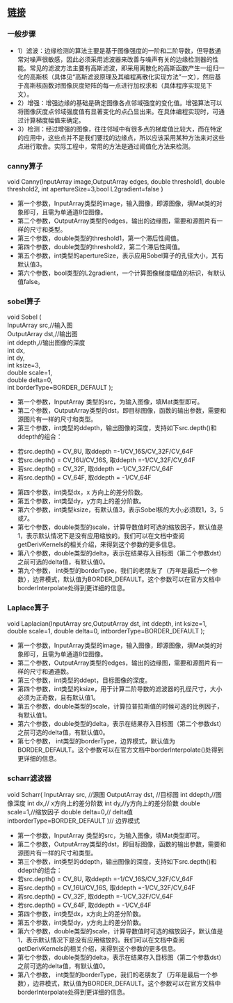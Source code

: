 ## [链接](http://blog.csdn.net/poem_qianmo/article/details/25560901)

### 一般步骤
- 1）滤波：边缘检测的算法主要是基于图像强度的一阶和二阶导数，但导数通常对噪声很敏感，因此必须采用滤波器来改善与噪声有关的边缘检测器的性能。常见的滤波方法主要有高斯滤波，即采用离散化的高斯函数产生一组归一化的高斯核（具体见“高斯滤波原理及其编程离散化实现方法”一文），然后基于高斯核函数对图像灰度矩阵的每一点进行加权求和（具体程序实现见下文）。
- 2）增强：增强边缘的基础是确定图像各点邻域强度的变化值。增强算法可以将图像灰度点邻域强度值有显著变化的点凸显出来。在具体编程实现时，可通过计算梯度幅值来确定。
- 3）检测：经过增强的图像，往往邻域中有很多点的梯度值比较大，而在特定的应用中，这些点并不是我们要找的边缘点，所以应该采用某种方法来对这些点进行取舍。实际工程中，常用的方法是通过阈值化方法来检测。


### canny算子

void Canny(InputArray image,OutputArray edges, double threshold1, double threshold2, int apertureSize=3,bool L2gradient=false )

- 第一个参数，InputArray类型的image，输入图像，即源图像，填Mat类的对象即可，且需为单通道8位图像。
- 第二个参数，OutputArray类型的edges，输出的边缘图，需要和源图片有一样的尺寸和类型。
- 第三个参数，double类型的threshold1，第一个滞后性阈值。
- 第四个参数，double类型的threshold2，第二个滞后性阈值。
- 第五个参数，int类型的apertureSize，表示应用Sobel算子的孔径大小，其有默认值3。
- 第六个参数，bool类型的L2gradient，一个计算图像梯度幅值的标识，有默认值false。

### sobel算子

void Sobel (  
InputArray src,//输入图  
 OutputArray dst,//输出图  
 int ddepth,//输出图像的深度  
 int dx,  
 int dy,  
 int ksize=3,  
 double scale=1,  
 double delta=0,  
 int borderType=BORDER_DEFAULT );

- 第一个参数，InputArray 类型的src，为输入图像，填Mat类型即可。
- 第二个参数，OutputArray类型的dst，即目标图像，函数的输出参数，需要和源图片有一样的尺寸和类型。
- 第三个参数，int类型的ddepth，输出图像的深度，支持如下src.depth()和ddepth的组合：
 * 若src.depth() = CV_8U, 取ddepth =-1/CV_16S/CV_32F/CV_64F
 * 若src.depth() = CV_16U/CV_16S, 取ddepth =-1/CV_32F/CV_64F
 * 若src.depth() = CV_32F, 取ddepth =-1/CV_32F/CV_64F
 * 若src.depth() = CV_64F, 取ddepth = -1/CV_64F
- 第四个参数，int类型dx，x 方向上的差分阶数。
- 第五个参数，int类型dy，y方向上的差分阶数。
- 第六个参数，int类型ksize，有默认值3，表示Sobel核的大小;必须取1，3，5或7。
- 第七个参数，double类型的scale，计算导数值时可选的缩放因子，默认值是1，表示默认情况下是没有应用缩放的。我们可以在文档中查阅getDerivKernels的相关介绍，来得到这个参数的更多信息。
- 第八个参数，double类型的delta，表示在结果存入目标图（第二个参数dst）之前可选的delta值，有默认值0。
- 第九个参数， int类型的borderType，我们的老朋友了（万年是最后一个参数），边界模式，默认值为BORDER_DEFAULT。这个参数可以在官方文档中borderInterpolate处得到更详细的信息。

### Laplace算子

void Laplacian(InputArray src,OutputArray dst, int ddepth, int ksize=1, double scale=1, double delta=0, intborderType=BORDER_DEFAULT );

- 第一个参数，InputArray类型的image，输入图像，即源图像，填Mat类的对象即可，且需为单通道8位图像。
- 第二个参数，OutputArray类型的edges，输出的边缘图，需要和源图片有一样的尺寸和通道数。
- 第三个参数，int类型的ddept，目标图像的深度。
- 第四个参数，int类型的ksize，用于计算二阶导数的滤波器的孔径尺寸，大小必须为正奇数，且有默认值1。
- 第五个参数，double类型的scale，计算拉普拉斯值的时候可选的比例因子，有默认值1。
- 第六个参数，double类型的delta，表示在结果存入目标图（第二个参数dst）之前可选的delta值，有默认值0。
- 第七个参数， int类型的borderType，边界模式，默认值为BORDER_DEFAULT。这个参数可以在官方文档中borderInterpolate()处得到更详细的信息。

### scharr滤波器

void Scharr(
InputArray src, //源图
 OutputArray dst, //目标图
 int ddepth,//图像深度
 int dx,// x方向上的差分阶数
 int dy,//y方向上的差分阶数
 double scale=1,//缩放因子
 double delta=0,// delta值
 intborderType=BORDER_DEFAULT )// 边界模式

- 第一个参数，InputArray 类型的src，为输入图像，填Mat类型即可。
- 第二个参数，OutputArray类型的dst，即目标图像，函数的输出参数，需要和源图片有一样的尺寸和类型。
- 第三个参数，int类型的ddepth，输出图像的深度，支持如下src.depth()和ddepth的组合：
 - 若src.depth() = CV_8U, 取ddepth =-1/CV_16S/CV_32F/CV_64F
 - 若src.depth() = CV_16U/CV_16S, 取ddepth =-1/CV_32F/CV_64F
 - 若src.depth() = CV_32F, 取ddepth =-1/CV_32F/CV_64F
 - 若src.depth() = CV_64F, 取ddepth = -1/CV_64F
 - 第四个参数，int类型dx，x方向上的差分阶数。
- 第五个参数，int类型dy，y方向上的差分阶数。
- 第六个参数，double类型的scale，计算导数值时可选的缩放因子，默认值是1，表示默认情况下是没有应用缩放的。我们可以在文档中查阅getDerivKernels的相关介绍，来得到这个参数的更多信息。
- 第七个参数，double类型的delta，表示在结果存入目标图（第二个参数dst）之前可选的delta值，有默认值0。
- 第八个参数， int类型的borderType，我们的老朋友了（万年是最后一个参数），边界模式，默认值为BORDER_DEFAULT。这个参数可以在官方文档中borderInterpolate处得到更详细的信息。
